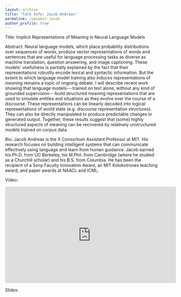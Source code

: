 ```yaml
---
layout: archive
title: "Talk Info: Jacob Andreas"
permalink: /speaker-jacob
author_profile: true
---
```


Title: Implicit Representations of Meaning in Neural Language Models

Abstract: Neural language models, which place probability distributions over sequences of words, produce vector representations of words and sentences that are useful for language processing tasks as diverse as machine translation, question answering, and image captioning. These models' usefulness is partially explained by the fact that their representations robustly encode lexical and syntactic information. But the extent to which language model training also induces representations of *meaning* remains a topic of ongoing debate. I will describe recent work showing that language models---trained on text alone, without any kind of grounded supervision---build structured meaning representations that are used to simulate entities and situations as they evolve over the course of a discourse. These representations can be linearly decoded into logical representations of world state (e.g. discourse representation structures). They can also be directly manipulated to produce predictable changes in generated output. Together, these results suggest that (some) highly structured aspects of meaning can be recovered by relatively unstructured models trained on corpus data.

Bio: Jacob Andreas is the X Consortium Assistant Professor at MIT. His research focuses on building intelligent systems that can communicate effectively using language and learn from human guidance. Jacob earned his Ph.D. from UC Berkeley, his M.Phil. from Cambridge (where he studied as a Churchill scholar) and his B.S. from Columbia. He has been the recipient of a Sony Faculty Innovation Award, an MIT Kolokotrones teaching award, and paper awards at NAACL and ICML.

Video:
   <p>
    <iframe width="560" height="315" src="https://www.youtube.com/embed/BHQBkN4PyPc" frameborder="0" allow="autoplay; encrypted-media" allowfullscreen></iframe>
  </p>

Slides:
  <p>
 <script async class="speakerdeck-embed" data-id="d3cc896072894123800a2467ab77adf9" data-ratio="1.77777777777778" src="//speakerdeck.com/assets/embed.js"></script>
  </p>

